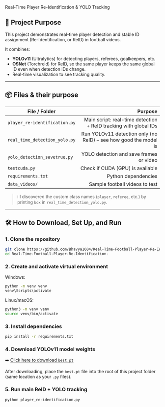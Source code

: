 Real-Time Player Re-Identification & YOLO Tracking

## 📌 **Project Purpose**
This project demonstrates real-time player detection and stable ID assignment (Re-Identification, or ReID) in football videos.

It combines:
- **YOLOv11** (Ultralytics) for detecting players, referees, goalkeepers, etc.
- **OSNet** (Torchreid) for ReID, so the same player keeps the same global ID even when detection IDs change.
- Real-time visualization to see tracking quality.

---

## 📦 **Files & their purpose**
| File / Folder | Purpose |
|---------------|--------:|
| `player_re-identification.py` | Main script: real-time detection + ReID tracking with global IDs |
| `real_time_detection_yolo.py` | Run YOLOv11 detection only (no ReID) – see how good the model is |
| `yolo_detection_savetrue.py` | YOLO detection and save frames or video |
| `testcuda.py` | Check if CUDA (GPU) is available |
| `requirements.txt` | Python dependencies |
| `data_videos/` | Sample football videos to test |

> ℹ️ I discovered the custom class names (`player`, `referee`, etc.) by printing `box` in `real_time_detection_yolo.py`.

---

## 🛠️ How to Download, Set Up, and Run


### 1. Clone the repository
```bash
git clone https://github.com/Bhavya1604/Real-Time-Football-Player-Re-Identification-.git
cd Real-Time-Football-Player-Re-Identification-
```

### 2. Create and activate virtual environment
Windows:
```bash
python -m venv venv
venv\Scripts\activate
```

Linux/macOS:
```bash
python3 -m venv venv
source venv/bin/activate
```

### 3. Install dependencies
```bash
pip install -r requirements.txt
```

### 4. Download YOLOv11 model weights

➡️ [Click here to download `best.pt`](https://drive.google.com/uc?export=download&id=1-5fOSHOSB9UXyP_enOoZNAMScrePVcMD)

After downloading, place the `best.pt` file into the root of this project folder (same location as your `.py` files).


### 5. Run main ReID + YOLO tracking
```bash
python player_re-identification.py
```

